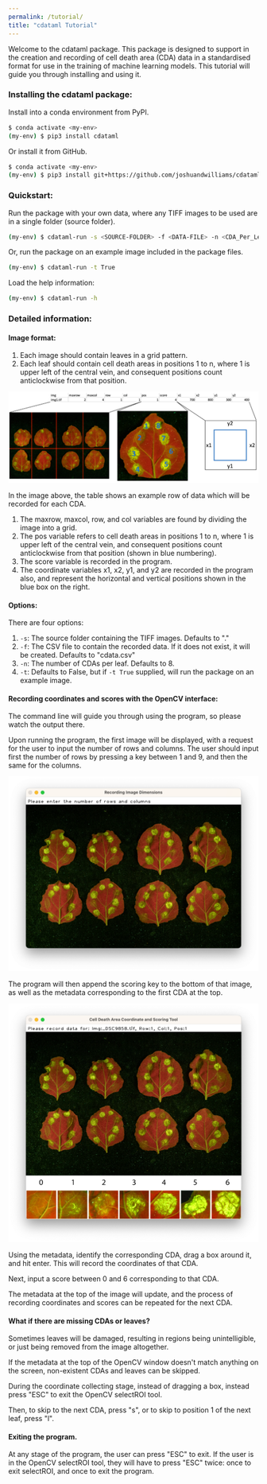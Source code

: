 ```yaml
---
permalink: /tutorial/
title: "cdataml Tutorial"
---
```


Welcome to the cdataml package. This package is designed to support in the creation and recording of cell death area (CDA) data in a standardised format for use in the training of machine learning models. This tutorial will guide you through installing and using it.

### Installing the cdataml package:

Install into a conda environment from PyPI.

```sh
$ conda activate <my-env>
(my-env) $ pip3 install cdataml
```

Or install it from GitHub.

```sh
$ conda activate <my-env>
(my-env) $ pip3 install git+https://github.com/joshuandwilliams/cdataml
```

### Quickstart:

Run the package with your own data, where any TIFF images to be used are in a single folder (source folder).

```sh
(my-env) $ cdataml-run -s <SOURCE-FOLDER> -f <DATA-FILE> -n <CDA_Per_Leaf>
```

Or, run the package on an example image included in the package files.

```sh
(my-env) $ cdataml-run -t True
```

Load the help information:

```sh
(my-env) $ cdataml-run -h
```

### Detailed information:

#### Image format:

1. Each image should contain leaves in a grid pattern.
2. Each leaf should contain cell death areas in positions 1 to n, where 1 is upper left of the central vein, and consequent positions count anticlockwise from that position.

![CDA_Format](./images/CDA_Format.png)

In the image above, the table shows an example row of data which will be recorded for each CDA.
1. The maxrow, maxcol, row, and col variables are found by dividing the image into a grid.
2. The pos variable refers to cell death areas in positions 1 to n, where 1 is upper left of the central vein, and consequent positions count anticlockwise from that position (shown in blue numbering).
3. The score variable is recorded in the program.
4. The coordinate variables x1, x2, y1, and y2 are recorded in the program also, and represent the horizontal and vertical positions shown in the blue box on the right.

#### Options:

There are four options:
1. ```-s```: The source folder containing the TIFF images. Defaults to "."
2. ```-f```: The CSV file to contain the recorded data. If it does not exist, it will be created. Defaults to "cdata.csv"
3. ```-n```: The number of CDAs per leaf. Defaults to 8.
4. ```-t```: Defaults to False, but if ```-t True``` supplied, will run the package on an example image.

#### Recording coordinates and scores with the OpenCV interface:

The command line will guide you through using the program, so please watch the output there.

Upon running the program, the first image will be displayed, with a request for the user to input the number of rows and columns. The user should input first the number of rows by pressing a key between 1 and 9, and then the same for the columns.

![Record_Dims](./images/Record_Dims.png)

The program will then append the scoring key to the bottom of that image, as well as the metadata corresponding to the first CDA at the top.

![Record_Coords_and_Score](./images/Record_Coords_and_Score.png)

Using the metadata, identify the corresponding CDA, drag a box around it, and hit enter. This will record the coordinates of that CDA.

Next, input a score between 0 and 6 corresponding to that CDA.

The metadata at the top of the image will update, and the process of recording coordinates and scores can be repeated for the next CDA.

#### What if there are missing CDAs or leaves?

Sometimes leaves will be damaged, resulting in regions being unintelligible, or just being removed from the image altogether.

If the metadata at the top of the OpenCV window doesn't match anything on the screen, non-existent CDAs and leaves can be skipped.

During the coordinate collecting stage, instead of dragging a box, instead press "ESC" to exit the OpenCV selectROI tool.

Then, to skip to the next CDA, press "s", or to skip to position 1 of the next leaf, press "l".

#### Exiting the program.

At any stage of the program, the user can press "ESC" to exit. If the user is in the OpenCV selectROI tool, they will have to press "ESC" twice: once to exit selectROI, and once to exit the program.
